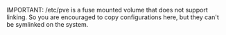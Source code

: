IMPORTANT: /etc/pve is a fuse mounted volume that does not support linking.
So you are encouraged to copy configurations here, but they can't be symlinked on the system.
